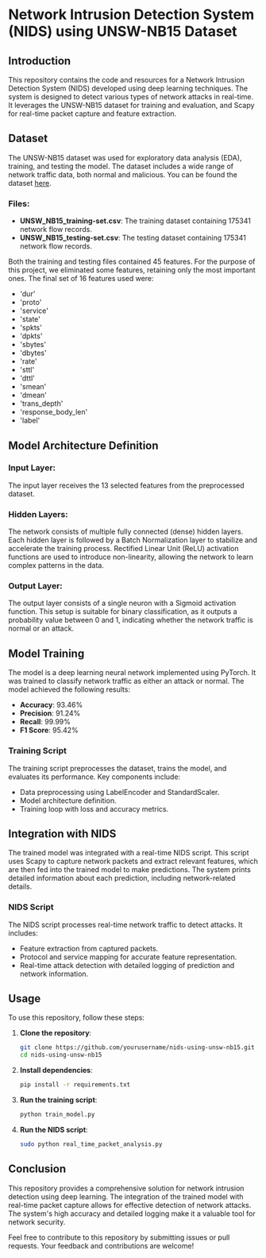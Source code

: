 # Network Intrusion Detection System (NIDS) using UNSW-NB15 Dataset

## Introduction

This repository contains the code and resources for a Network Intrusion Detection System (NIDS) developed using deep learning techniques. The system is designed to detect various types of network attacks in real-time. It leverages the UNSW-NB15 dataset for training and evaluation, and Scapy for real-time packet capture and feature extraction.

## Dataset

The UNSW-NB15 dataset was used for exploratory data analysis (EDA), training, and testing the model. The dataset includes a wide range of network traffic data, both normal and malicious. You can be found the  dataset [here](https://research.unsw.edu.au/projects/unsw-nb15-dataset).

### Files:
- **UNSW_NB15_training-set.csv**: The training dataset containing 175341 network flow records.
- **UNSW_NB15_testing-set.csv**: The testing dataset containing 175341 network flow records.

Both the training and testing files contained 45 features. For the purpose of this project, we eliminated some features, retaining only the most important ones. The final set of 16 features used were:

- 'dur'
- 'proto'
- 'service'
- 'state'
- 'spkts'
- 'dpkts'
- 'sbytes'
- 'dbytes'
- 'rate'
- 'sttl'
- 'dttl'
- 'smean'
- 'dmean'
- 'trans_depth'
- 'response_body_len'
- 'label'
## Model Architecture Definition

### Input Layer:

The input layer receives the 13 selected features from the preprocessed dataset.
### Hidden Layers:

The network consists of multiple fully connected (dense) hidden layers.
Each hidden layer is followed by a Batch Normalization layer to stabilize and accelerate the training process.
Rectified Linear Unit (ReLU) activation functions are used to introduce non-linearity, allowing the network to learn complex patterns in the data.

### Output Layer:

The output layer consists of a single neuron with a Sigmoid activation function.
This setup is suitable for binary classification, as it outputs a probability value between 0 and 1, indicating whether the network traffic is normal or an attack.

## Model Training

The model is a deep learning neural network implemented using PyTorch. It was trained to classify network traffic as either an attack or normal. The model achieved the following results:

- **Accuracy**: 93.46%
- **Precision**: 91.24%
- **Recall**: 99.99%
- **F1 Score**: 95.42%

### Training Script

The training script preprocesses the dataset, trains the model, and evaluates its performance. Key components include:

- Data preprocessing using LabelEncoder and StandardScaler.
- Model architecture definition.
- Training loop with loss and accuracy metrics.

## Integration with NIDS

The trained model was integrated with a real-time NIDS script. This script uses Scapy to capture network packets and extract relevant features, which are then fed into the trained model to make predictions. The system prints detailed information about each prediction, including network-related details.

### NIDS Script

The NIDS script processes real-time network traffic to detect attacks. It includes:

- Feature extraction from captured packets.
- Protocol and service mapping for accurate feature representation.
- Real-time attack detection with detailed logging of prediction and network information.

## Usage

To use this repository, follow these steps:

1. **Clone the repository**:
    ```bash
    git clone https://github.com/yourusername/nids-using-unsw-nb15.git
    cd nids-using-unsw-nb15
    ```

2. **Install dependencies**:
    ```bash
    pip install -r requirements.txt
    ```

3. **Run the training script**:
    ```bash
    python train_model.py
    ```

4. **Run the NIDS script**:
    ```bash
    sudo python real_time_packet_analysis.py
    ```

## Conclusion

This repository provides a comprehensive solution for network intrusion detection using deep learning. The integration of the trained model with real-time packet capture allows for effective detection of network attacks. The system's high accuracy and detailed logging make it a valuable tool for network security.

Feel free to contribute to this repository by submitting issues or pull requests. Your feedback and contributions are welcome!
